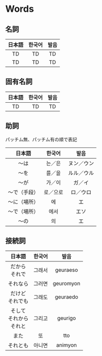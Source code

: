 # Words

## 名詞

|日本語|한국어|발음|
|:-:|:-:|:-:|
|TD|TD|TD|
|TD|TD|TD|

## 固有名詞

|日本語|한국어|발음|
|:-:|:-:|:-:|
|TD|TD|TD|

## 助詞

パッチム無、パッチム有の順で表記

|日本語|한국어|발음|
|:-:|:-:|:-:|
|～は|는／은|ヌン／ウン|
|～を|를／을|ルル／ウル|
|～が|가／이|ガ／イ|
|～で（手段）|로／으로|ロ／ウロ|
|～に（場所）|에|エ|
|～で（場所）|에서|エソ|
|～の|의|エ|


## 接続詞

|日本語|한국어|발음|
|:-:|:-:|:-:|
|だから<br>それで|그래서|geuraeso|
|それなら|그러면|geuromyon|
|だけど<br>それでも|그래도|geuraedo|
|そして<br>それから<br>それと|그리고|geurigo|
|また|또|tto|
|それとも|아니면|animyon|

